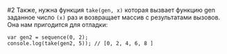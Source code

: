 #2 
Также, нужна функция `take(gen, x)` которая вызвает функцию gen заданное число `(x)` раз и возвращает массив с результатами вызовов. Она нам пригодится для отладки:

```
var gen2 = sequence(0, 2);
console.log(take(gen2, 5)); // [0, 2, 4, 6, 8 ]
```